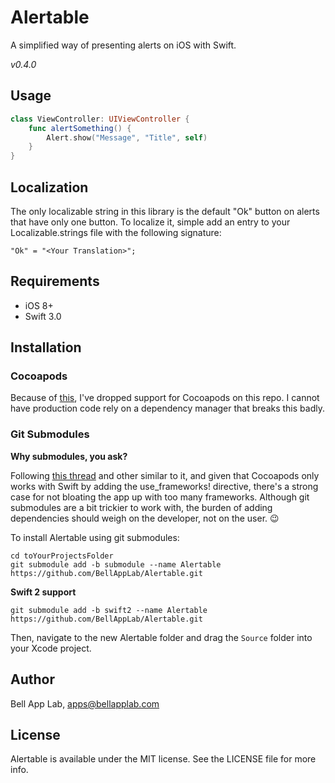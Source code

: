 # Alertable

A simplified way of presenting alerts on iOS with Swift.

_v0.4.0_

## Usage

```swift
class ViewController: UIViewController {
    func alertSomething() {
        Alert.show("Message", "Title", self)
    }
}
```

## Localization

The only localizable string in this library is the default "Ok" button on alerts that have only one button. To localize it, simple add an entry to your Localizable.strings file with the following signature:

`"Ok" = "<Your Translation>";`

## Requirements

* iOS 8+
* Swift 3.0

## Installation

### Cocoapods

Because of [this](http://stackoverflow.com/questions/39637123/cocoapods-app-xcworkspace-does-not-exists), I've dropped support for Cocoapods on this repo. I cannot have production code rely on a dependency manager that breaks this badly. 

### Git Submodules

**Why submodules, you ask?**

Following [this thread](http://stackoverflow.com/questions/31080284/adding-several-pods-increases-ios-app-launch-time-by-10-seconds#31573908) and other similar to it, and given that Cocoapods only works with Swift by adding the use_frameworks! directive, there's a strong case for not bloating the app up with too many frameworks. Although git submodules are a bit trickier to work with, the burden of adding dependencies should weigh on the developer, not on the user. :wink:

To install Alertable using git submodules:

```
cd toYourProjectsFolder
git submodule add -b submodule --name Alertable https://github.com/BellAppLab/Alertable.git
```

**Swift 2 support**

```
git submodule add -b swift2 --name Alertable https://github.com/BellAppLab/Alertable.git
```

Then, navigate to the new Alertable folder and drag the `Source` folder into your Xcode project.

## Author

Bell App Lab, apps@bellapplab.com

## License

Alertable is available under the MIT license. See the LICENSE file for more info.
